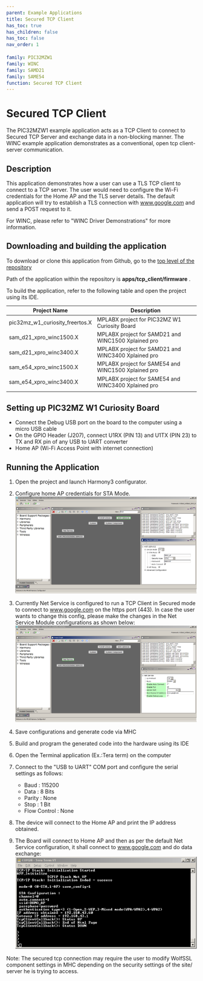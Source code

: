 ```yaml
---
parent: Example Applications
title: Secured TCP Client
has_toc: true
has_children: false
has_toc: false
nav_order: 1

family: PIC32MZW1
family: WINC
family: SAMD21
family: SAME54
function: Secured TCP Client
---
```


# Secured TCP Client 

The PIC32MZW1 example application acts as a TCP Client to connect to Secured TCP Server and exchange data in a non-blocking manner.
The WINC example application demonstrates as a conventional, open tcp client-server communication.

## Description

This application demonstrates how a user can use a TLS TCP  client to connect to a TCP server. The user would need to configure the Wi-Fi credentials for the Home AP and the TLS server details. The default application will try to establish a TLS connection with www.google.com and send a POST request to it.

For WINC, please refer to "WINC Driver Demonstrations" for more information.

## Downloading and building the application

To download or clone this application from Github, go to the [top level of the repository](https://github.com/Microchip-MPLAB-Harmony/wireless)


Path of the application within the repository is **apps/tcp_client/firmware** .

To build the application, refer to the following table and open the project using its IDE.

| Project Name      | Description                                    |
| ----------------- | ---------------------------------------------- |
| pic32mz_w1_curiosity_freertos.X | MPLABX project for PIC32MZ W1 Curiosity Board |
| sam_d21_xpro_winc1500.X | MPLABX project for SAMD21 and WINC1500 Xplained pro |
| sam_d21_xpro_winc3400.X | MPLABX project for SAMD21 and WINC3400 Xplained pro |
| sam_e54_xpro_winc1500.X | MPLABX project for SAME54 and WINC1500 Xplained pro |
| sam_e54_xpro_winc3400.X | MPLABX project for SAME54 and WINC3400 Xplained pro |
|||

## Setting up PIC32MZ W1 Curiosity Board

- Connect the Debug USB port on the board to the computer using a micro USB cable
- On the GPIO Header (J207), connect U1RX (PIN 13) and U1TX (PIN 23) to TX and RX pin of any USB to UART converter
- Home AP (Wi-Fi Access Point with internet connection)

## Running the Application

1. Open the project and launch Harmony3 configurator.
2.	Configure home AP credentials for STA Mode.
![MHC](images/configurator.png)

3. Currently Net Service is configured to run a TCP Client in Secured mode to connect to www.google.com on the https port (443). In case the user wants to change this config, please make the changes in the Net Service Module configurations as shown below:
![MHC](images/netservice_configurator.png)

4.	Save configurations and generate code via MHC 
5.	Build and program the generated code into the hardware using its IDE
6. Open the Terminal application (Ex.:Tera term) on the computer
7. Connect to the "USB to UART" COM port and configure the serial settings as follows:
    - Baud : 115200
    - Data : 8 Bits
    - Parity : None
    - Stop : 1 Bit
    - Flow Control : None

8.	The device will connect to the Home AP and print the IP address obtained.

9.	The Board will connect to Home AP and then as per the default Net Service configuration, it shall connect to www.google.com and do data exchange:
![Console](images/secured_tcp_client_console.png)

Note: The secured tcp connection may require the user to modify WolfSSL component settings in MHC depending on the security settings of the site/ server he is trying to access.